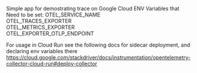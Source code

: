 Simple app for demostrating trace on Google Cloud
ENV Variables that Need to be set:
OTEL_SERVICE_NAME  
OTEL_TRACES_EXPORTER  
OTEL_METRICS_EXPORTER  
OTEL_EXPORTER_OTLP_ENDPOINT  

For usage in Cloud Run see the following docs for sidecar deployment, and declaring env variables there
https://cloud.google.com/stackdriver/docs/instrumentation/opentelemetry-collector-cloud-run#deploy-collector
